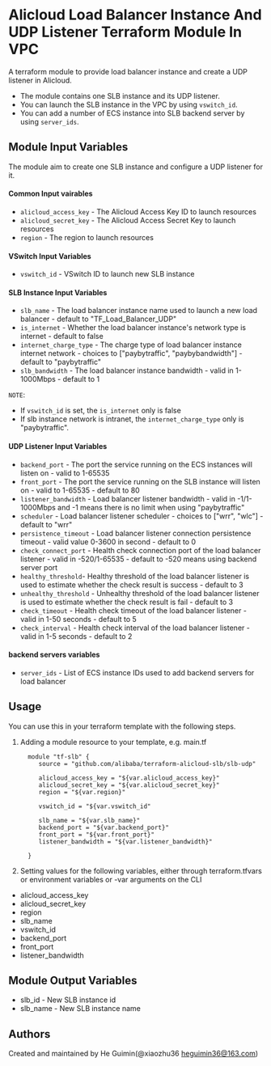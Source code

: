 Alicloud Load Balancer Instance And UDP Listener Terraform Module In VPC
=========================================================================

A terraform module to provide load balancer instance and create a UDP listener in Alicloud.

- The module contains one SLB instance and its UDP listener.
- You can launch the SLB instance in the VPC by using `vswitch_id`.
- You can add a number of ECS instance into SLB backend server by using `server_ids`.

Module Input Variables
----------------------

The module aim to create one SLB instance and configure a UDP listener for it.

#### Common Input vairables

- `alicloud_access_key` - The Alicloud Access Key ID to launch resources
- `alicloud_secret_key` - The Alicloud Access Secret Key to launch resources
- `region` - The region to launch resources

#### VSwitch Input Variables

- `vswitch_id` - VSwitch ID to launch new SLB instance

#### SLB Instance Input Variables

- `slb_name` - The load balancer instance name used to launch a new load balancer - default to "TF_Load_Balancer_UDP"
- `is_internet` - Whether the load balancer instance's network type is internet - default to false
- `internet_charge_type` - The charge type of load balancer instance internet network - choices to ["paybytraffic", "paybybandwidth"] - default to "paybytraffic"
- `slb_bandwidth` - The load balancer instance bandwidth - valid in 1-1000Mbps - default to 1

`NOTE`:
* If `vswitch_id` is set, the `is_internet` only is false
* If slb instance network is intranet, the `internet_charge_type` only is "paybytraffic".

#### UDP Listener Input Variables

- `backend_port` - The port the service running on the ECS instances will listen on - valid to 1-65535
- `front_port` - The port the service running on the SLB instance will listen on - valid to 1-65535 - default to 80
- `listener_bandwidth` - Load balancer listener bandwidth - valid in -1/1-1000Mbps and -1 means there is no limit when using "paybytraffic"
- `scheduler` - Load balancer listener scheduler - choices to ["wrr", "wlc"] - default to "wrr"
- `persistence_timeout` - Load balancer listener connection persistence timeout - valid value 0-3600 in second - default to 0
- `check_connect_port` - Health check connection port of the load balancer listener - valid in -520/1-65535 - default to -520 means using backend server port
- `healthy_threshold`- Healthy threshold of the load balancer listener is used to estimate whether the check result is success - default to 3
- `unhealthy_threshold` - Unhealthy threshold of the load balancer listener is used to estimate whether the check result is fail - default to 3
- `check_timeout` - Health check timeout of the load balancer listener - valid in 1-50 seconds - default to 5
- `check_interval` - Health check interval of the load balancer listener - valid in 1-5 seconds - default to 2

#### backend servers variables
- `server_ids` - List of ECS instance IDs used to add backend servers for load balancer


Usage
-----
You can use this in your terraform template with the following steps.

1. Adding a module resource to your template, e.g. main.tf


         module "tf-slb" {
            source = "github.com/alibaba/terraform-alicloud-slb/slb-udp"

            alicloud_access_key = "${var.alicloud_access_key}"
            alicloud_secret_key = "${var.alicloud_secret_key}"
            region = "${var.region}"

            vswitch_id = "${var.vswitch_id"

            slb_name = "${var.slb_name}"
            backend_port = "${var.backend_port}"
            front_port = "${var.front_port}"
            listener_bandwidth = "${var.listener_bandwidth}"

         }

2. Setting values for the following variables, either through terraform.tfvars or environment variables or -var arguments on the CLI

- alicloud_access_key
- alicloud_secret_key
- region
- slb_name
- vswitch_id
- backend_port
- front_port
- listener_bandwidth

Module Output Variables
-----------------------

- slb_id - New SLB instance id
- slb_name - New SLB instance name

Authors
-------
Created and maintained by He Guimin(@xiaozhu36 heguimin36@163.com)